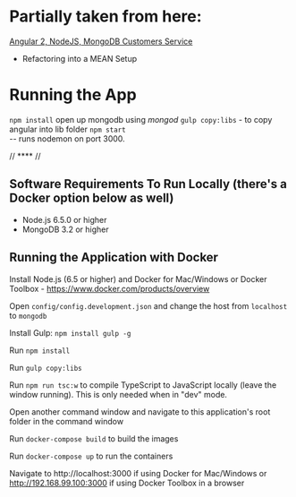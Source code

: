# Partially taken from here:
[Angular 2, NodeJS, MongoDB Customers Service](https://github.com/DanWahlin/Angular-NodeJS-MongoDB-CustomersService)

- Refactoring into a MEAN Setup

# Running the App
`npm install`
open up mongodb using *mongod*
`gulp copy:libs`   -   to copy angular into lib folder
`npm start`  
-- runs nodemon on port 3000. 

// **** //

## Software Requirements To Run Locally (there's a Docker option below as well)

* Node.js 6.5.0 or higher
* MongoDB 3.2 or higher

## Running the Application with Docker

 Install Node.js (6.5 or higher) and Docker for Mac/Windows or Docker Toolbox - https://www.docker.com/products/overview

 Open `config/config.development.json` and change the host from `localhost` to `mongodb`

 Install Gulp: `npm install gulp -g`

 Run `npm install`

 Run `gulp copy:libs`

 Run `npm run tsc:w` to compile TypeScript to JavaScript locally (leave the window running). This is only needed when in "dev" mode.

 Open another command window and navigate to this application's root folder in the command window

 Run `docker-compose build` to build the images

 Run `docker-compose up` to run the containers

 Navigate to http://localhost:3000 if using Docker for Mac/Windows or http://192.168.99.100:3000 if using Docker Toolbox in a browser


